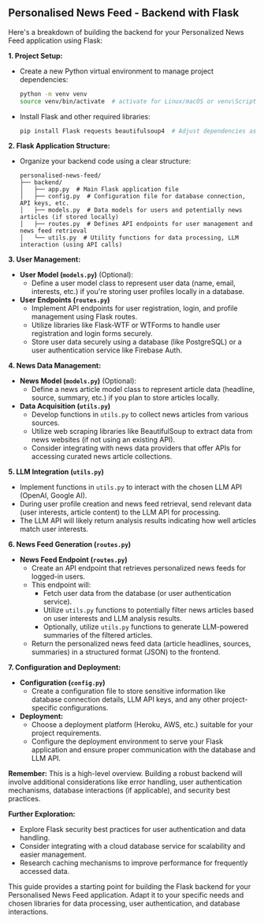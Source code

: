## Personalised News Feed - Backend with Flask

Here's a breakdown of building the backend for your Personalized News Feed application using Flask:

**1. Project Setup:**

* Create a new Python virtual environment to manage project dependencies:

   ```bash
   python -m venv venv
   source venv/bin/activate  # activate for Linux/macOS or venv\Scripts\activate.bat for Windows
   ```

* Install Flask and other required libraries:

   ```bash
   pip install Flask requests beautifulsoup4  # Adjust dependencies as needed
   ```

**2. Flask Application Structure:**

* Organize your backend code using a clear structure:

  ```
  personalised-news-feed/
  ├── backend/
  │   ├── app.py  # Main Flask application file
  │   ├── config.py  # Configuration file for database connection, API keys, etc.
  │   ├── models.py  # Data models for users and potentially news articles (if stored locally)
  │   ├── routes.py  # Defines API endpoints for user management and news feed retrieval
  │   └── utils.py  # Utility functions for data processing, LLM interaction (using API calls)
  ```

**3. User Management:**

*  **User Model (`models.py`)** (Optional):
    * Define a user model class to represent user data (name, email, interests, etc.) if you're storing user profiles locally in a database.
*  **User Endpoints (`routes.py`)**
    * Implement API endpoints for user registration, login, and profile management using Flask routes.
    * Utilize libraries like Flask-WTF or WTForms to handle user registration and login forms securely.
    * Store user data securely using a database (like PostgreSQL) or a user authentication service like Firebase Auth.

**4. News Data Management:**

*  **News Model (`models.py`)** (Optional):
    * Define a news article model class to represent article data (headline, source, summary, etc.) if you plan to store articles locally.
*  **Data Acquisition (`utils.py`)**
    * Develop functions in `utils.py` to collect news articles from various sources.
    * Utilize web scraping libraries like BeautifulSoup to extract data from news websites (if not using an existing API).
    * Consider integrating with news data providers that offer APIs for accessing curated news article collections.

**5. LLM Integration (`utils.py`)**

* Implement functions in `utils.py` to interact with the chosen LLM API (OpenAI, Google AI).
* During user profile creation and news feed retrieval, send relevant data (user interests, article content) to the LLM API for processing.
* The LLM API will likely return analysis results indicating how well articles match user interests.

**6. News Feed Generation (`routes.py`)**

*  **News Feed Endpoint (`routes.py`)**
    * Create an API endpoint that retrieves personalized news feeds for logged-in users.
    * This endpoint will:
        * Fetch user data from the database (or user authentication service).
        * Utilize `utils.py` functions to potentially filter news articles based on user interests and LLM analysis results.
        * Optionally, utilize `utils.py` functions to generate LLM-powered summaries of the filtered articles.
    * Return the personalized news feed data (article headlines, sources, summaries) in a structured format (JSON) to the frontend.

**7. Configuration and Deployment:**

*  **Configuration (`config.py`)**
    * Create a configuration file to store sensitive information like database connection details, LLM API keys, and any other project-specific configurations.
*  **Deployment:**
    * Choose a deployment platform (Heroku, AWS, etc.) suitable for your project requirements.
    * Configure the deployment environment to serve your Flask application and ensure proper communication with the database and LLM API.

**Remember:** This is a high-level overview. Building a robust backend will involve additional considerations like error handling, user authentication mechanisms, database interactions (if applicable), and security best practices.

**Further Exploration:**

* Explore Flask security best practices for user authentication and data handling.
* Consider integrating with a cloud database service for scalability and easier management.
* Research caching mechanisms to improve performance for frequently accessed data.

This guide provides a starting point for building the Flask backend for your Personalised News Feed application. Adapt it to your specific needs and chosen libraries for data processing, user authentication, and database interactions. 